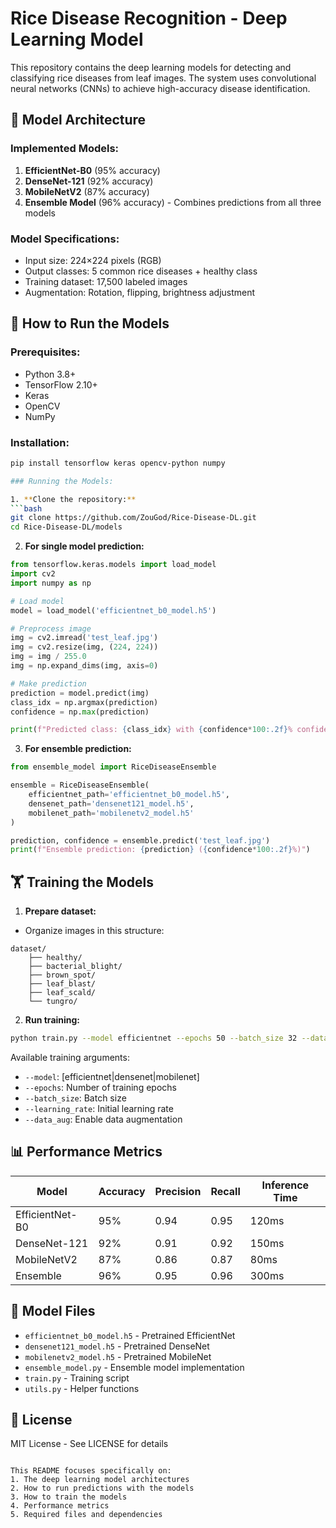 
# Rice Disease Recognition - Deep Learning Model

This repository contains the deep learning models for detecting and classifying rice diseases from leaf images.
The system uses convolutional neural networks (CNNs) to achieve high-accuracy disease identification.

## 🧠 Model Architecture

### Implemented Models:
1. **EfficientNet-B0** (95% accuracy)
2. **DenseNet-121** (92% accuracy) 
3. **MobileNetV2** (87% accuracy)
4. **Ensemble Model** (96% accuracy) - Combines predictions from all three models

### Model Specifications:
- Input size: 224×224 pixels (RGB)
- Output classes: 5 common rice diseases + healthy class
- Training dataset: 17,500 labeled images
- Augmentation: Rotation, flipping, brightness adjustment

## 🚀 How to Run the Models

### Prerequisites:
- Python 3.8+
- TensorFlow 2.10+
- Keras
- OpenCV
- NumPy

### Installation:
```bash
pip install tensorflow keras opencv-python numpy

### Running the Models:

1. **Clone the repository:**
```bash
git clone https://github.com/ZouGod/Rice-Disease-DL.git
cd Rice-Disease-DL/models
```

2. **For single model prediction:**
```python
from tensorflow.keras.models import load_model
import cv2
import numpy as np

# Load model
model = load_model('efficientnet_b0_model.h5') 

# Preprocess image
img = cv2.imread('test_leaf.jpg')
img = cv2.resize(img, (224, 224))
img = img / 255.0
img = np.expand_dims(img, axis=0)

# Make prediction
prediction = model.predict(img)
class_idx = np.argmax(prediction)
confidence = np.max(prediction)

print(f"Predicted class: {class_idx} with {confidence*100:.2f}% confidence")
```

3. **For ensemble prediction:**
```python
from ensemble_model import RiceDiseaseEnsemble

ensemble = RiceDiseaseEnsemble(
    efficientnet_path='efficientnet_b0_model.h5',
    densenet_path='densenet121_model.h5',
    mobilenet_path='mobilenetv2_model.h5'
)

prediction, confidence = ensemble.predict('test_leaf.jpg')
print(f"Ensemble prediction: {prediction} ({confidence*100:.2f}%)")
```

## 🏋️ Training the Models

1. **Prepare dataset:**
- Organize images in this structure:
```
dataset/
    ├── healthy/
    ├── bacterial_blight/ 
    ├── brown_spot/
    ├── leaf_blast/
    ├── leaf_scald/
    └── tungro/
```

2. **Run training:**
```bash
python train.py --model efficientnet --epochs 50 --batch_size 32 --data_path ./dataset
```

Available training arguments:
- `--model`: [efficientnet|densenet|mobilenet]
- `--epochs`: Number of training epochs
- `--batch_size`: Batch size
- `--learning_rate`: Initial learning rate
- `--data_aug`: Enable data augmentation

## 📊 Performance Metrics

| Model | Accuracy | Precision | Recall | Inference Time |
|-------|----------|-----------|--------|----------------|
| EfficientNet-B0 | 95% | 0.94 | 0.95 | 120ms |
| DenseNet-121 | 92% | 0.91 | 0.92 | 150ms | 
| MobileNetV2 | 87% | 0.86 | 0.87 | 80ms |
| Ensemble | 96% | 0.95 | 0.96 | 300ms |

## 📁 Model Files
- `efficientnet_b0_model.h5` - Pretrained EfficientNet
- `densenet121_model.h5` - Pretrained DenseNet
- `mobilenetv2_model.h5` - Pretrained MobileNet
- `ensemble_model.py` - Ensemble model implementation
- `train.py` - Training script
- `utils.py` - Helper functions

## 📜 License
MIT License - See LICENSE for details
```

This README focuses specifically on:
1. The deep learning model architectures
2. How to run predictions with the models
3. How to train the models
4. Performance metrics
5. Required files and dependencies
